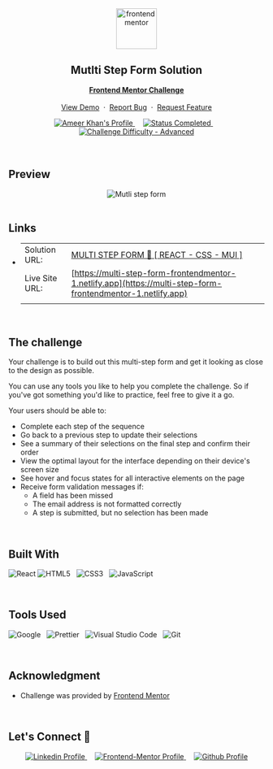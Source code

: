 <div align="center">

  <img src="https://www.frontendmentor.io/static/images/logo-mobile.svg" alt="frontendmentor" width="80">

  <h2 align="center">Mutlti Step Form Solution</h2>
  <p align="center">
    <a href="https://www.frontendmentor.io/challenges/multistep-form-YVAnSdqQBJ"><strong>Frontend Mentor Challenge</strong></a>
    <br />
    <br />
    <a href="https://multi-step-form-frontendmentor-1.netlify.app">View Demo</a>
    &nbsp;·&nbsp;
    <a href="https://github.com/itisameerkhan/multi-step-form/issues">Report Bug</a>
    &nbsp;·&nbsp;
    <a href="https://github.com/itisameerkhan/multi-step-form/issues">Request Feature</a>
  </p>
</div>

<!-- Badges -->
<div align="center">
  <!-- Profiles -->
  <a href="https://www.frontendmentor.io/profile/itisameerkhan">
    <img src="https://img.shields.io/badge/Profile-itisameerkhan-fefefe?style=for-the-badge&logo=frontendmentor" alt="Ameer Khan's Profile">
  </a> &nbsp;&nbsp;&nbsp;

  <!-- Status -->
  <a href="#">
    <img src="https://img.shields.io/badge/Status-Completed-00CE80?style=for-the-badge" alt="Status Completed">
  </a> &nbsp;&nbsp;&nbsp;

  <!-- Difficulty -->
  <a href="https://www.frontendmentor.io/challenges?difficulties=1"  >
    <img src="https://img.shields.io/badge/Difficulty-Advanced-f48925?style=for-the-badge&logo=frontendmentor" alt="Challenge Difficulty - Advanced">
  </a>

</div>
<br />
<br />



## **Preview**

<div align='center'>
  <img src='https://res.cloudinary.com/dz209s6jk/image/upload/v1676299213/Challenges/tn6hip0khjvu4qrhww7r.jpg' alt='Mutli step form'>
</div>


<br>

## **Links**

- |||
  | :----- | :----- |
  | Solution URL: | [MULTI STEP FORM 🎯 [ REACT - CSS - MUI ]](https://www.frontendmentor.io/solutions/multi-step-form-jEAQ0u8iNw) |
  | Live Site URL: | [https://multi-step-form-frontendmentor-1.netlify.app](https://multi-step-form-frontendmentor-1.netlify.app) |
  |||

<br>

## The challenge

Your challenge is to build out this multi-step form and get it looking as close to the design as possible.

You can use any tools you like to help you complete the challenge. So if you've got something you'd like to practice, feel free to give it a go.

Your users should be able to:

- Complete each step of the sequence
- Go back to a previous step to update their selections
- See a summary of their selections on the final step and confirm their order
- View the optimal layout for the interface depending on their device's screen size
- See hover and focus states for all interactive elements on the page
- Receive form validation messages if:
  - A field has been missed
  - The email address is not formatted correctly
  - A step is submitted, but no selection has been made

<br>


## **Built With**

 ![React](https://img.shields.io/badge/React%20-%231572B6.svg?style=for-the-badge&logo=react&logoColor=white) ![HTML5](https://img.shields.io/badge/html5-%23E34F26.svg?style=for-the-badge&logo=html5&logoColor=white) &nbsp; ![CSS3](https://img.shields.io/badge/css3-%231572B6.svg?style=for-the-badge&logo=css3&logoColor=white) &nbsp; ![JavaScript](https://img.shields.io/badge/JavaScript%20-%23F7DF1E.svg?style=for-the-badge&logo=javascript&logoColor=black)


<br>

## **Tools Used**

![Google](https://img.shields.io/badge/google-DA4437?style=for-the-badge&logo=google&logoColor=white) &nbsp;  ![Prettier](https://img.shields.io/badge/prettier-1A2C34?style=for-the-badge&logo=prettier&logoColor=F7BA3E) &nbsp; ![Visual Studio Code](https://img.shields.io/badge/VS%20Code-0078d7.svg?style=for-the-badge&logo=visual-studio-code&logoColor=white) &nbsp; ![Git](https://img.shields.io/badge/Git-F05032?style=for-the-badge&logo=git&logoColor=white)

<br>

## **Acknowledgment**

- Challenge was provided by [Frontend Mentor](https://www.frontendmentor.io)

<br>

## **Let's Connect 👋**

<div align=center>

  <a href="https://www.linkedin.com/in/ameer-khan-b-3784b8216/" >
    <img src="https://img.shields.io/badge/linkedin%20Profile-%2300acee.svg?color=405DE6&style=for-the-badge&logo=linkedin&logoColor=white" alt="Linkedin Profile">
  </a>&nbsp;&nbsp;&nbsp;

  <a href="https://www.frontendmentor.io/profile/itisameerkhan" >
    <img src="https://img.shields.io/badge/FEM%20Profile-f8f9f8?style=for-the-badge&logo=Frontend-Mentor&logoColor=black" alt="Frontend-Mentor Profile">
  </a> &nbsp;&nbsp;&nbsp;

  <a href="https://www.github.com/itisameerkhan/" >
    <img src="https://img.shields.io/badge/Github%20Profile-131313?style=for-the-badge&logo=github&logoColor=white" alt="Github Profile">
  </a>

</div>

<br>